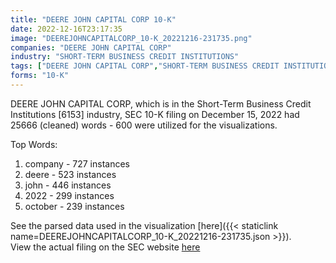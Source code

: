 ```yaml
---
title: "DEERE JOHN CAPITAL CORP 10-K"
date: 2022-12-16T23:17:35
image: "DEEREJOHNCAPITALCORP_10-K_20221216-231735.png"
companies: "DEERE JOHN CAPITAL CORP"
industry: "SHORT-TERM BUSINESS CREDIT INSTITUTIONS"
tags: ["DEERE JOHN CAPITAL CORP","SHORT-TERM BUSINESS CREDIT INSTITUTIONS","12-15-2022","10-K"]
forms: "10-K"
---
```

DEERE JOHN CAPITAL CORP, which is in the Short-Term Business Credit Institutions [6153] industry, SEC 10-K filing on December 15, 2022 had 25666 (cleaned) words - 600 were utilized for the visualizations.

Top Words:
1. company - 727 instances
2. deere - 523 instances
3. john - 446 instances
4. 2022 - 299 instances
5. october - 239 instances


See the parsed data used in the visualization [here]({{< staticlink name=DEEREJOHNCAPITALCORP_10-K_20221216-231735.json >}}).  
View the actual filing on the SEC website [here](https://www.sec.gov/Archives/edgar/data/27673/0001558370-22-018706.txt)